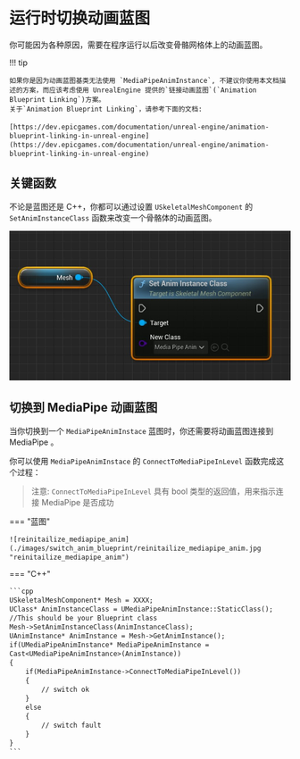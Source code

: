 # 运行时切换动画蓝图

你可能因为各种原因，需要在程序运行以后改变骨骼网格体上的动画蓝图。    

!!! tip 

    如果你是因为动画蓝图基类无法使用 `MediaPipeAnimInstance`, 不建议你使用本文档描述的方案，而应该考虑使用 UnrealEngine 提供的`链接动画蓝图`(`Animation Blueprint Linking`)方案。 
    关于`Animation Blueprint Linking`，请参考下面的文档:

    [https://dev.epicgames.com/documentation/unreal-engine/animation-blueprint-linking-in-unreal-engine](https://dev.epicgames.com/documentation/unreal-engine/animation-blueprint-linking-in-unreal-engine)   


## 关键函数

不论是蓝图还是 C++，你都可以通过设置 `USkeletalMeshComponent` 的 `SetAnimInstanceClass` 函数来改变一个骨骼体的动画蓝图。

![set_anim_instance_class](./images/switch_anim_blueprint/set_anim_instance_class.jpg "set_anim_instance_class")


## 切换到 MediaPipe 动画蓝图

当你切换到一个 `MediaPipeAnimInstace` 蓝图时，你还需要将动画蓝图连接到 MediaPipe 。  

你可以使用 `MediaPipeAnimInstace` 的 `ConnectToMediaPipeInLevel` 函数完成这个过程：  

>注意: `ConnectToMediaPipeInLevel` 具有 bool 类型的返回值，用来指示连接 MediaPipe 是否成功

=== "蓝图"

    ![reinitailize_mediapipe_anim](./images/switch_anim_blueprint/reinitailize_mediapipe_anim.jpg "reinitailize_mediapipe_anim")

=== "C++"

    ```cpp
    USkeletalMeshComponent* Mesh = XXXX;
    UClass* AnimInstanceClass = UMediaPipeAnimInstance::StaticClass(); //This should be your Blueprint class
    Mesh->SetAnimInstanceClass(AnimInstanceClass);
    UAnimInstance* AnimInstance = Mesh->GetAnimInstance();
    if(UMediaPipeAnimInstance* MediaPipeAnimInstance = Cast<UMediaPipeAnimInstance>(AnimInstance))
    {
        if(MediaPipeAnimInstance->ConnectToMediaPipeInLevel())
        {
            // switch ok
        }
        else
        {
            // switch fault
        }
    }
    ```
